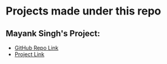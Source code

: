# Projects made under this repo

## Mayank Singh's Project:
   - [GitHub Repo Link](https://github.com/mayankkuthar/Open-Source-Dictonary)
   - [Project Link](https://mayankkuthar.github.io/Open-Source-Dictonary/) 
